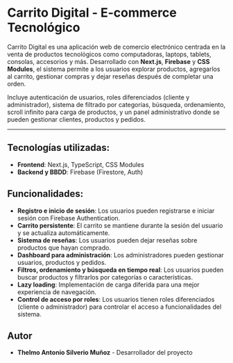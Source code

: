 # Carrito Digital - E-commerce Tecnológico

Carrito Digital es una aplicación web de comercio electrónico centrada en la venta de productos tecnológicos como computadoras, laptops, tablets, consolas, accesorios y más. Desarrollado con **Next.js**, **Firebase** y **CSS Modules**, el sistema permite a los usuarios explorar productos, agregarlos al carrito, gestionar compras y dejar reseñas después de completar una orden.

Incluye autenticación de usuarios, roles diferenciados (cliente y administrador), sistema de filtrado por categorías, búsqueda, ordenamiento, scroll infinito para carga de productos, y un panel administrativo donde se pueden gestionar clientes, productos y pedidos.

---

## Tecnologías utilizadas:
- **Frontend**: Next.js, TypeScript, CSS Modules
- **Backend y BBDD**: Firebase (Firestore, Auth)

## Funcionalidades:
- **Registro e inicio de sesión**: Los usuarios pueden registrarse e iniciar sesión con Firebase Authentication.
- **Carrito persistente**: El carrito se mantiene durante la sesión del usuario y se actualiza automáticamente.
- **Sistema de reseñas**: Los usuarios pueden dejar reseñas sobre productos que hayan comprado.
- **Dashboard para administración**: Los administradores pueden gestionar usuarios, productos y pedidos.
- **Filtros, ordenamiento y búsqueda en tiempo real**: Los usuarios pueden buscar productos y filtrarlos por categorías o características.
- **Lazy loading**: Implementación de carga diferida para una mejor experiencia de navegación.
- **Control de acceso por roles**: Los usuarios tienen roles diferenciados (cliente o administrador) para controlar el acceso a funcionalidades del sistema.

## Autor

- **Thelmo Antonio Silverio Muñoz** - Desarrollador del proyecto